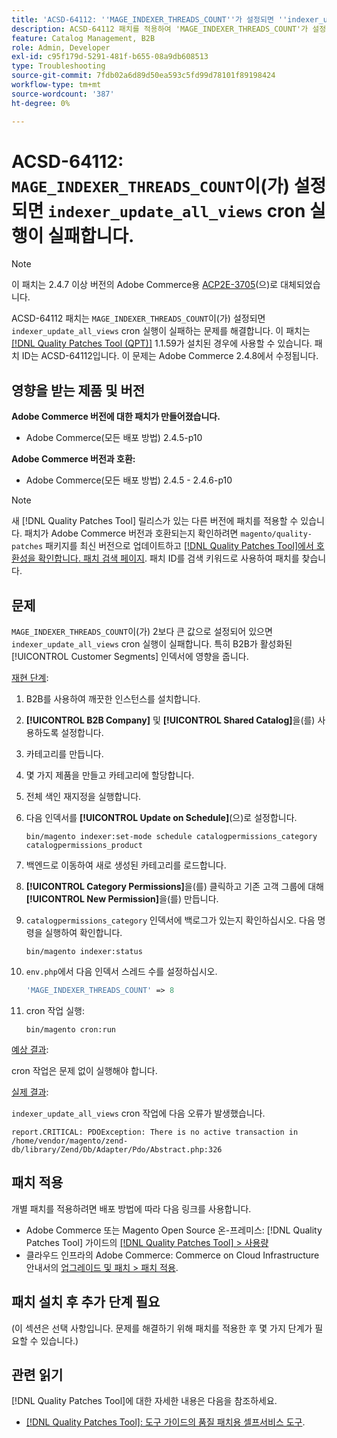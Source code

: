 ```yaml
---
title: 'ACSD-64112: ''MAGE_INDEXER_THREADS_COUNT''가 설정되면 ''indexer_update_all_views'' cron 실행이 실패합니다'
description: ACSD-64112 패치를 적용하여 'MAGE_INDEXER_THREADS_COUNT'가 설정되면 'indexer_update_all_views' cron 실행이 실패하는 Adobe Commerce 문제를 수정합니다.
feature: Catalog Management, B2B
role: Admin, Developer
exl-id: c95f179d-5291-481f-b655-08a9db608513
type: Troubleshooting
source-git-commit: 7fdb02a6d89d50ea593c5fd99d78101f89198424
workflow-type: tm+mt
source-wordcount: '387'
ht-degree: 0%

---
```


# ACSD-64112: `MAGE_INDEXER_THREADS_COUNT`이(가) 설정되면 `indexer_update_all_views` cron 실행이 실패합니다.

>[!NOTE]
>
>이 패치는 2.4.7 이상 버전의 Adobe Commerce용 [ACP2E-3705](/help/tools/quality-patches-tool/patches-available-in-qpt/v1-1-61/acp2e-3705-fixes-an-issue-where-the-indexer.md)(으)로 대체되었습니다.

ACSD-64112 패치는 `MAGE_INDEXER_THREADS_COUNT`이(가) 설정되면 `indexer_update_all_views` cron 실행이 실패하는 문제를 해결합니다. 이 패치는 [[!DNL Quality Patches Tool (QPT)]](/help/tools/quality-patches-tool/quality-patches-tool-to-self-serve-quality-patches.md) 1.1.59가 설치된 경우에 사용할 수 있습니다. 패치 ID는 ACSD-64112입니다. 이 문제는 Adobe Commerce 2.4.8에서 수정됩니다.

## 영향을 받는 제품 및 버전

**Adobe Commerce 버전에 대한 패치가 만들어졌습니다.**

* Adobe Commerce(모든 배포 방법) 2.4.5-p10

**Adobe Commerce 버전과 호환:**

* Adobe Commerce(모든 배포 방법) 2.4.5 - 2.4.6-p10

>[!NOTE]
>
>새 [!DNL Quality Patches Tool] 릴리스가 있는 다른 버전에 패치를 적용할 수 있습니다. 패치가 Adobe Commerce 버전과 호환되는지 확인하려면 `magento/quality-patches` 패키지를 최신 버전으로 업데이트하고 [[!DNL Quality Patches Tool]에서 호환성을 확인합니다. 패치 검색 페이지](https://experienceleague.adobe.com/tools/commerce-quality-patches/index.html). 패치 ID를 검색 키워드로 사용하여 패치를 찾습니다.

## 문제

`MAGE_INDEXER_THREADS_COUNT`이(가) 2보다 큰 값으로 설정되어 있으면 `indexer_update_all_views` cron 실행이 실패합니다. 특히 B2B가 활성화된 [!UICONTROL Customer Segments] 인덱서에 영향을 줍니다.

<u>재현 단계</u>:

1. B2B를 사용하여 깨끗한 인스턴스를 설치합니다.
1. **[!UICONTROL B2B Company]** 및 **[!UICONTROL Shared Catalog]**&#x200B;을(를) 사용하도록 설정합니다.
1. 카테고리를 만듭니다.
1. 몇 가지 제품을 만들고 카테고리에 할당합니다.
1. 전체 색인 재지정을 실행합니다.
1. 다음 인덱서를 **[!UICONTROL Update on Schedule]**(으)로 설정합니다.

   ```
   bin/magento indexer:set-mode schedule catalogpermissions_category catalogpermissions_product
   ```

1. 백엔드로 이동하여 새로 생성된 카테고리를 로드합니다.
1. **[!UICONTROL Category Permissions]**&#x200B;을(를) 클릭하고 기존 고객 그룹에 대해 **[!UICONTROL New Permission]**&#x200B;을(를) 만듭니다.
1. `catalogpermissions_category` 인덱서에 백로그가 있는지 확인하십시오. 다음 명령을 실행하여 확인합니다.

   ```
   bin/magento indexer:status
   ```

1. `env.php`에서 다음 인덱서 스레드 수를 설정하십시오.

   ```php
   'MAGE_INDEXER_THREADS_COUNT' => 8
   ```

1. cron 작업 실행:

   ```
   bin/magento cron:run
   ```

<u>예상 결과</u>:

cron 작업은 문제 없이 실행해야 합니다.

<u>실제 결과</u>:

`indexer_update_all_views` cron 작업에 다음 오류가 발생했습니다.

```
report.CRITICAL: PDOException: There is no active transaction in /home/vendor/magento/zend-db/library/Zend/Db/Adapter/Pdo/Abstract.php:326
```

## 패치 적용

개별 패치를 적용하려면 배포 방법에 따라 다음 링크를 사용합니다.

* Adobe Commerce 또는 Magento Open Source 온-프레미스: [!DNL Quality Patches Tool] 가이드의 [[!DNL Quality Patches Tool] > 사용량](/help/tools/quality-patches-tool/usage.md)
* 클라우드 인프라의 Adobe Commerce: Commerce on Cloud Infrastructure 안내서의 [업그레이드 및 패치 > 패치 적용](https://experienceleague.adobe.com/docs/commerce-cloud-service/user-guide/develop/upgrade/apply-patches.html).

## 패치 설치 후 추가 단계 필요

(이 섹션은 선택 사항입니다. 문제를 해결하기 위해 패치를 적용한 후 몇 가지 단계가 필요할 수 있습니다.) 

## 관련 읽기

[!DNL Quality Patches Tool]에 대한 자세한 내용은 다음을 참조하세요.

* [[!DNL Quality Patches Tool]: 도구 가이드의 품질 패치용 셀프서비스 도구](/help/tools/quality-patches-tool/quality-patches-tool-to-self-serve-quality-patches.md).
